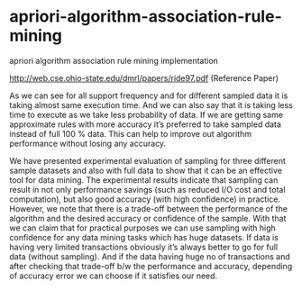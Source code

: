 # apriori-algorithm-association-rule-mining
apriori algorithm association rule mining implementation 


http://web.cse.ohio-state.edu/dmrl/papers/ride97.pdf (Reference Paper)

As we can see for all support frequency and for different sampled data it is taking almost same execution time. And we can also say that it is taking less time to execute as we take less probability of data. If we are getting same approximate rules with more accuracy it’s preferred to take sampled data instead of full 100 % data. This can help to improve out algorithm performance without losing any accuracy.



We have presented experimental evaluation of sampling for three different sample datasets and also with full data to show that it can be an effective tool for data mining. The experimental results indicate that sampling can result in not only performance savings (such as reduced I/O cost and total computation), but also good accuracy (with high confidence) in practice. However, we note that there is a trade-off between the performance of the algorithm and the desired accuracy or confidence of the sample. With that we can claim that for practical purposes we can use sampling with high confidence for any data mining tasks which has huge datasets. 
If data is having very limited transactions obviously it’s always better to go for full data (without sampling).  And if the data having huge no of transactions and after checking that trade-off b/w the performance and accuracy, depending of accuracy error we can choose if it satisfies our need.
